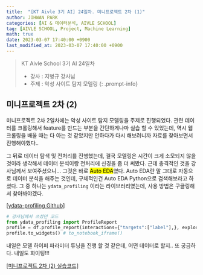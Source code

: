 ```yaml
---
title:  "[KT Aivle 3기 AI] 24일차. 미니프로젝트 2차 (1)"
author: JIHWAN PARK
categories: [AI & 데이터분석, AIVLE SCHOOL]
tag: [AIVLE SCHOOL, Project, Machine Learning]
math: true
date: 2023-03-07 17:40:00 +0900
last_modified_at: 2023-03-07 17:40:00 +0900
---
```

> KT Aivle School 3기 AI 24일차 
> - 강사 : 지병규 강사님
> - 주제 : 악성 사이트 탐지 모델링
{: .prompt-info}

## 미니프로젝트 2차 (2)
미니프로젝트 2차 2일차에는 악성 사이트 탐지 모델링을 주제로 진행되었다. 관련 데이터를 크롤링해서 feature를 만드는 부분을 간단하게나마 실습 할 수 있었는데, 역시 웹 크롤링을 배울 때는 다 아는 것 같았지만 안하다가 다시 해보려니까 자료를 찾아보면서 진행해야했다..

그 뒤로 데이터 탐색 및 전처리를 진행했는데, 결국 모델링은 시간이 크게 소모되지 않을 것이라 생각해서 데이터 분석이랑 전처리에 신경을 좀 더 써봤다. 근데 충격적인 것을 강사님께서 보여주셨으니... 그것은 바로 <mark>Auto EDA</mark>였다. Auto EDA란 말 그대로 자동으로 데이터 분석을 해주는 것인데, 구체적인건 Auto EDA Python으로 검색해보라고 하셨다. 그 중 하나는 `ydata_profiling` 이라는 라이브러리였는데, 사용 방법은 구글링해서 찾아봐야겠다.  

<a href='https://github.com/ydataai/ydata-profiling' target='_blank'>[ydata-profiling Github]</a>

```python
# 강사님께서 쓰셨던 코드
from ydata_profiling import ProfileReport
profile = df.profile_report(interactions={"targets":["label"],}, explorative=True)
profile.to_widgets() # to_notebook_iframe()
```

내일은 모델 하이퍼 파라미터 튜닝을 진행 할 것 같은데, 어떤 데이터로 할지.. 또 궁금하다. 내일도 화이팅!!!

<a href='https://github.com/Jihwan98/aivle_school/tree/main/2023.03.07_%EB%AF%B8%EB%8B%88%ED%94%84%EB%A1%9C%EC%A0%9D%ED%8A%B8%202%EC%B0%A8%20(2)' target='_blank'>[미니프로젝트 2차 (2) 실습코드]</a>
